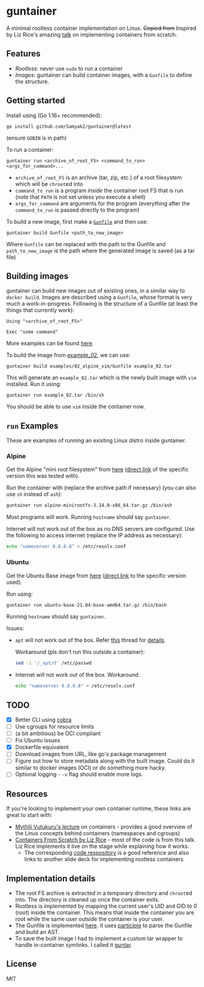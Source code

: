 # guntainer

A minimal rootless container implementation on Linux. ~~Copied from~~ Inspired by Liz Rice's amazing [talk](https://youtu.be/8fi7uSYlOdc) on implementing containers from scratch.

## Features

 - *Rootless*: never use `sudo` to run a container
 - *Images*: guntainer can build container images, with a `Gunfile` to define the structure.

## Getting started

Install using (Go 1.16+ recommended):
```
go install github.com/Samyak2/guntainer@latest
```
(ensure `GOBIN` is in path)

To run a container:
```
guntainer run <archive_of_root_FS> <command_to_run> <args_for_command>...
```

 - `archive_of_root_FS` is an archive (tar, zip, etc.) of a root filesystem which will be `chroot`ed into
 - `command_to_run` is a program *inside* the container root FS that is run (note that `PATH` is not set unless you execute a shell)
 - `args_for_command` are arguments for the program (everything after the `command_to_run` is passed directly to the program)


To build a new image, first make a [`Gunfile`](#building-images) and then use:
```
guntainer build Gunfile <path_to_new_image>
```

Where `Gunfile` can be replaced with the path to the Gunfile and `path_to_new_image` is the path where the generated image is saved (as a tar file)

## Building images

guntainer can build new images out of existing ones, in a similar way to `docker build`. Images are described using a `Gunfile`, whose format is very much a work-in-progress. Following is the structure of a Gunfile (at least the things that currently work):
```Gunfile
Using "<archive_of_root_FS>"

Exec "some command"
```

More examples can be found [here](./examples/).

To build the image from [example_02](./examples/02_alpine_vim/), we can use:
```
guntainer build examples/02_alpine_vim/Gunfile example_02.tar
```

This will generate an `example_02.tar` which is the newly built image with `vim` installed. Run it using:
```
guntainer run example_02.tar /bin/sh
```

You should be able to use `vim` inside the container now.

## `run` Examples

These are examples of running an existing Linux distro inside guntainer.

### Alpine

Get the Alpine "mini root filesystem" from [here](https://alpinelinux.org/downloads/) ([direct link](https://dl-cdn.alpinelinux.org/alpine/v3.14/releases/x86_64/alpine-minirootfs-3.14.0-x86_64.tar.gz) of the specific version this was tested with).

Run the container with (replace the archive path if necessary) (you can also use `sh` instead of `ash`):

```sh
guntainer run alpine-minirootfs-3.14.0-x86_64.tar.gz /bin/ash
```

Most programs will work. Running `hostname` should say `guntainer`.

Internet will not work out of the box as no DNS servers are configured. Use the following to access internet (replace the IP address as necessary):
```sh
echo "nameserver 8.8.8.8" > /etc/resolv.conf
```

### Ubuntu

Get the Ubuntu Base image from [here](http://cdimage.ubuntu.com/ubuntu-base/releases/) ([direct link](http://cdimage.ubuntu.com/ubuntu-base/releases/21.04/release/ubuntu-base-21.04-base-amd64.tar.gz) to the specific version used).

Run using:
```sh
guntainer run ubuntu-base-21.04-base-amd64.tar.gz /bin/bash
```

Running `hostname` should say `guntainer`.

Issues:
 - `apt` will not work out of the box. Refer [this](https://github.com/opencontainers/runc/issues/2517#issuecomment-657139999) thread for [details](https://github.com/opencontainers/runc/issues/2517#issuecomment-764163674).

    Workaround (pls don't run this outside a container):
    ```sh
    sed -i '/_apt/d' /etc/passwd
    ```
 - Internet will not work out of the box. Workaround:
    ```sh
    echo "nameserver 8.8.8.8" > /etc/resolv.conf
    ```

## TODO

 - [x] Better CLI using [cobra](https://github.com/spf13/cobra)
 - [ ] Use cgroups for resource limits
 - [ ] (a bit ambitious) be OCI compliant
 - [ ] Fix Ubuntu issues
 - [x] Dockerfile equivalent
 - [ ] Download images from URL, like go's package management
 - [ ] Figure out how to store metadata along with the built image. Could do it similar to docker images (OCI) or do something more hacky.
 - [ ] Optional logging - `-v` flag should enable more logs.

## Resources

If you're looking to implement your own container runtime, these links are great to start with:
 - [Mythili Vutukuru's lecture](https://youtu.be/4BG-hE72r_I) on containers - provides a good overview of the Linux concepts behind containers (namespaces and cgroups)
 - [Containers From Scratch by Liz Rice](https://youtu.be/8fi7uSYlOdc) - most of the code is from this talk. Liz Rice implements it live on the stage while explaining how it works.
    - The corresponding [code respository](https://github.com/lizrice/containers-from-scratch) is a good reference and also links to another slide deck for implementing rootless containers

## Implementation details

 - The root FS archive is extracted in a temporary directory and `chroot`ed into. The directory is cleaned up once the container exits.
 - Rootless is implemented by mapping the current user's UID and GID to 0 (root) inside the container. This means that inside the container you are root while the same user outside the container is your user.
 - The Gunfile is implemented [here](./gunfile/). It uses [participle](https://github.com/alecthomas/participle) to parse the Gunfile and build an AST.
 - To save the built image I had to implement a custom tar wrapper to handle in-container symlinks. I called it [guntar](./guntar/).

## License

MIT
